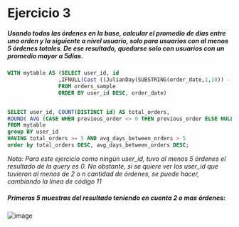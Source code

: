 # Ejercicio 3
##### Usando todas las órdenes en la base, calcular el promedio de días entre una orden y la siguiente a nivel usuario, solo para usuarios con al menos 5 órdenes totales. De ese resultado, quedarse solo con usuarios con un promedio mayor a 5días.
```sql
WITH mytable AS (SELECT user_id, id
				,IFNULL(Cast ((JulianDay(SUBSTRING(order_date,1,10)) - JulianDay(LAG(SUBSTRING(order_date,1,10)) OVER(PARTITION BY user_id ORDER BY SUBSTRING(order_date,1,10)))) As Integer), 0) AS previous_order
				FROM orders_sample
				ORDER BY user_id DESC, order_date)


SELECT user_id, COUNT(DISTINCT id) AS total_orders,
ROUND( AVG (CASE WHEN previous_order <> 0 THEN previous_order ELSE NULL END), 2) AS avg_days_between_orders
FROM mytable
group BY user_id
HAVING total_orders >= 5 AND avg_days_between_orders > 5
order by total_orders DESC, avg_days_between_orders DESC;
```
*Nota: Para este ejercicio como ningún user_id, tuvo al menos 5 órdenes el resultado de la query es 0. No obstante, si se quiere ver los user_id que tuvieron al menos de 2 o n cantidad de órdenes, se puede hacer, cambiando la línea de código 11*
##### Primeras 5 muestras del resultado teniendo en cuenta 2 o mas órdenes:
![image](https://user-images.githubusercontent.com/81542475/160055570-58cd9d79-8890-43c4-9b56-0ae3eae0b69c.png)
